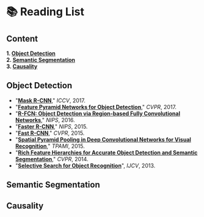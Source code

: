 # 📚 Reading List

## Content

  **1. [Object Detection](https://github.com/Andrew-Ng-s-number-one-fan/Readings/blob/master/README.md#object-detection)** <br>
  **2. [Semantic Segmentation](https://github.com/Andrew-Ng-s-number-one-fan/Readings/blob/master/README.md#semantic-segmentation)** <br>
  **3. [Causality](https://github.com/Andrew-Ng-s-number-one-fan/Readings/blob/master/README.md#causality)** <br>

## Object Detection

- "**[Mask R-CNN](https://github.com/Andrew-Ng-s-number-one-fan/Readings/blob/master/Object%20Detection/2017_iccv_mask_r_cnn.pdf)**," *ICCV*, 2017.
- "**[Feature Pyramid Networks for Object Detection](https://github.com/Andrew-Ng-s-number-one-fan/Readings/blob/master/Object%20Detection/2017_cvpr_fpn.pdf)**," *CVPR*, 2017. 
- "**[R-FCN: Object Detection via Region-based Fully Convolutional Networks](https://github.com/Andrew-Ng-s-number-one-fan/Readings/blob/master/Object%20Detection/2016_nips_r_fcn.pdf)**," *NIPS*, 2016.
- "**[Faster R-CNN](https://github.com/Andrew-Ng-s-number-one-fan/Readings/blob/master/Object%20Detection/2015_nips_faster_r_cnn.pdf)**," *NIPS*, 2015.
- "**[Fast R-CNN](https://github.com/Andrew-Ng-s-number-one-fan/Readings/blob/master/Object%20Detection/2015_cvpr_fast_r_cnn.pdf)**," *CVPR*, 2015.
- "**[Spatial Pyramid Pooling in Deep Convolutional Networks for Visual Recognition](https://github.com/Andrew-Ng-s-number-one-fan/Readings/blob/master/Object%20Detection/2015_tpami_spp_net.pdf)**," *TPAMI*, 2015.
- "**[Rich Feature Hierarchies for Accurate Object Detection and Semantic Segmentation](https://github.com/Andrew-Ng-s-number-one-fan/Readings/blob/master/Object%20Detection/2014_cvpr_r_cnn.pdf)**," *CVPR*, 2014.
- "**[Selective Search for Object Recognition]()**", *IJCV*, 2013.


## Semantic Segmentation


## Causality
